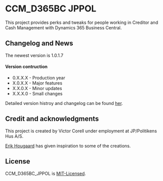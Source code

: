 # CCM_D365BC JPPOL
This project provides perks and tweaks for people working in Creditor and Cash Management with Dynamics 365 Business Central.

## Changelog and News
The newest version is 1.0.1.7

#### Version contruction
- 0.X.X.X - Production year
- X.0.X.X - Major features
- X.X.0.X - Minor updates
- X.X.X.0 - Small changes

Detailed version histroy and changelog can be found [her](https://github.com/VictorCorell/CCM_D365BC-JPPOL/blob/main/Changelog.md).

## Credit and acknowledgments
This project is created by Victor Corell under employment at JP/Politikens Hus A/S.

[Erik Hougaard](https://www.youtube.com/@Hougaard) has given inspiration to some of the creations.

## License
CCM_D365BC_JPPOL is [MIT-Licensed](https://github.com/VictorCorell/CCM_D365BC-JPPOL/blob/main/LICENSE).
